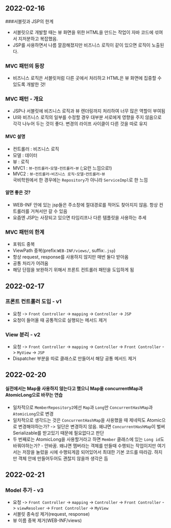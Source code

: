 ## 2022-02-16

###서블릿과 JSP의 한계
- 서블릿으로 개발할 때는 뷰 화면을 위한 HTML을 만드는 작업이 자바 코드에 섞여서 지저분하고 복잡했음.
- JSP를 사용하면서 나름 깔끔해졌지만 비즈니스 로직이 같이 있으면 로직이 노출된다.

### MVC 패턴의 등장
- 비즈니스 로직은 서블릿처럼 다른 곳에서 처리하고 HTML은 뷰 화면에 집중할 수 있도록 개발한 것!

### MVC 패턴 - 개요
- JSP나 서블릿에 비즈니스 로직과 뷰 렌더링까지 처리하여 너무 많은 역할이 부여됨
- UI와 비즈니스 로직의 일부를 수정할 경우 대부분 서로에게 영향을 주지 않음으로 각각 나누어 두는 것이 좋다. 변경의 라이프 사이클이 다른 것을 따로 유지

#### MVC 설명
- 컨트롤러 : 비즈니스 로직
- 모델 : 데이터
- 뷰 : 로직
- MVC1 : `뷰`-`컨트롤러`-`모델`-`컨트롤러`-`뷰` (;요런 느낌으로!)
- MVC2 : `뷰`-`컨트롤러`-`비즈니스 로직`-`모델`-`컨트롤러`-`뷰`  
  국비학원에서 한 경우에는 `Repository`가 아니라 `ServiceImpl`로 한 느낌

#### 알면 좋은 것?
- WEB-INF 안에 있는 jsp들은 주소창에 절대경로를 적어도 찾아지지 않음. 항상 컨트롤러를 거쳐서만 갈 수 있음
- 요즘엔 JSP는 사장되고 있으면 타임리프나 다른 템플릿을 사용하는 추세

### MVC 패턴의 한계
- 포워드 중복
- ViewPath 중복(prefix:`WEB-INF/views/`, suffix:`.jsp`)
- 항상 request, response를 사용하지 않지만 매번 둘다 받아옴
- 공통 처리가 어려움
- 해당 단점을 보완하기 위해서 프론트 컨트롤러 패턴을 도입하게 됨

## 2022-02-17

### 프론트 컨트롤러 도입 - v1
- 요청 -> `Front Controller` -> `mapping` -> `Controller` -> `JSP`
- 요청이 들어올 때 공통적으로 실행되는 메서드 제거

### View 분리 - v2
- 요청 -> `Front Controller` -> `mapping` -> `Controller` -> `Front Controller` -> `MyView` -> `JSP`
- Dispatcher 부분을 따로 클래스로 만들어서 해당 공통 메서드 제거

## 2022-02-20

#### 실전에서는 Map을 사용하지 않는다고 했으니 Map을 concurrentMap과 AtomicLong으로 바꾸는 연습
- 일차적으로 `MemberRepository2`에선 `Map`과 `Long`만 `ConcurrentHashMap`과 `AtomicLong`으로 변경
- 일차적으로 생각드는 것은 `ConcurrentHashMap`을 사용했을 때 제네릭도 Atomic으로 변경해야하는가? -> 일단은 변경하지 않음. 왜냐면 `ConcurrentHashMap`이 벌써 Serializable를 받고있기 때문에 필요없다고 판단
- 두 번째로는 AtomicLong을 사용할거라고 하면 `Member` 클래스에 있는 `Long id`도 바꿔야하는가? - 안바꿈. 왜냐면 멤버라는 객체를 만들때 수행되는 작업이지만 여기서는 저장을 눌렀을 시에 수행되게끔 되어있어서 최대한 기본 코드를 따라감. 하지만 객체 안에 만들어두어도 괜찮지 않을까 생각은 듬

## 2022-02-21

### Model 추가 - v3
- 요청 -> `Front Controller` -> `mapping` -> `Controller` -> `Front Controller` -> `viewResolver` -> `Front Controller` -> `MyView`
- 서블릿 종속성 제거(request, response)
- 뷰 이름 중복 제거(WEB-INF/views)